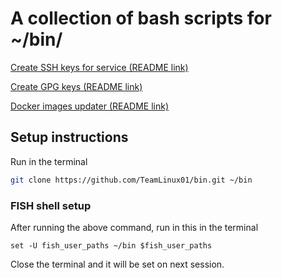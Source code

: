 # A collection of bash scripts for ~/bin/

[Create SSH keys for service (README link)](README/create-ssh-key-for-service.md)

[Create GPG keys (README link)](README/create-gpg-key.md)

[Docker images updater (README link)](README/docker-images-updater.md)

## Setup instructions

Run in the terminal

```bash
git clone https://github.com/TeamLinux01/bin.git ~/bin
```

### FISH shell setup

After running the above command, run in this in the terminal

```fish
set -U fish_user_paths ~/bin $fish_user_paths
```

Close the terminal and it will be set on next session.
